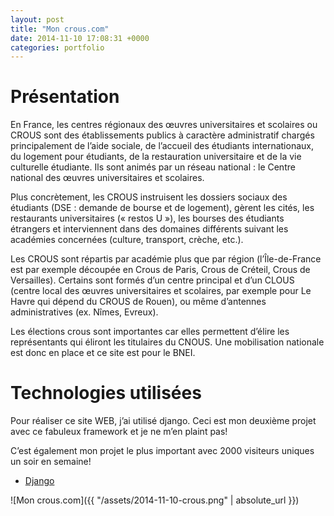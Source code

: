```yaml
---
layout: post
title: "Mon crous.com"
date: 2014-11-10 17:08:31 +0000
categories: portfolio
---
```

# Présentation

En France, les centres régionaux des œuvres universitaires et scolaires ou CROUS sont des établissements publics à caractère administratif chargés principalement de l’aide sociale, de l’accueil des étudiants internationaux, du logement pour étudiants, de la restauration universitaire et de la vie culturelle étudiante. Ils sont animés par un réseau national : le Centre national des œuvres universitaires et scolaires.

Plus concrètement, les CROUS instruisent les dossiers sociaux des étudiants (DSE : demande de bourse et de logement), gèrent les cités, les restaurants universitaires (« restos U »), les bourses des étudiants étrangers et interviennent dans des domaines différents suivant les académies concernées (culture, transport, crèche, etc.).

Les CROUS sont répartis par académie plus que par région (l’Île-de-France est par exemple découpée en Crous de Paris, Crous de Créteil, Crous de Versailles). Certains sont formés d’un centre principal et d’un CLOUS (centre local des œuvres universitaires et scolaires, par exemple pour Le Havre qui dépend du CROUS de Rouen), ou même d’antennes administratives (ex. Nîmes, Evreux).

Les élections crous sont importantes car elles permettent d’élire les représentants qui éliront les titulaires du CNOUS. Une mobilisation nationale est donc en place et ce site est pour le BNEI.

# Technologies utilisées

Pour réaliser ce site WEB, j’ai utilisé django. Ceci est mon deuxième projet avec ce fabuleux framework et je ne m’en plaint pas!

C’est également mon projet le plus important avec 2000 visiteurs uniques un soir en semaine!

* [Django](https://www.djangoproject.com)

![Mon crous.com]({{ "/assets/2014-11-10-crous.png" | absolute_url }})